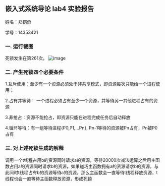  ## 嵌入式系统导论 lab4 实验报告
  姓名：郑铠奇

  学号：14353421


 ### 一. 运行截图
 死锁发生在第261次。
![image](http://r.photo.store.qq.com/psb?/dce13127-d94c-48ba-bb6c-c4180755b0f2/lMnKk3f*FZvyCVBgF1qvva9x6USlRmXum9NVUN57VNg!/o/dMgAAAAAAAAA&bo=.gLxAfoC8QEDACU!&rf=viewer_4)
 ### 二. 产生死锁四个必要条件
 1.互斥使用：至少有一个资源必须处于非共享模式，即资源每次只能给一个进程使用；

 2.占有并等待： 一个进程必须占有至少一个资源，并等待另一其他进程占有的资源

 3.非抢占：资源不能抢占，即资源只能在进程完成任务后自动释放

 4.循环等待：有一组等待进程{P0,P1,…Pn}, Pn-1等待的资源被Pn占有，Pn被P0占有
 ### 三. 对上述死锁生成的解释
调用一个t线程占用b的资源同时请求a的资源，等待20000次减法运算之后用主函数占用a的资源同时请求b的资源，如果碰巧主函数拥有a的资源请求b的资源，与此同时t线程占有b的资源等待a的资源，那么主函数会一直等待t线程释放资源，t线程也会一直等待主函数释放资源，形成死锁
